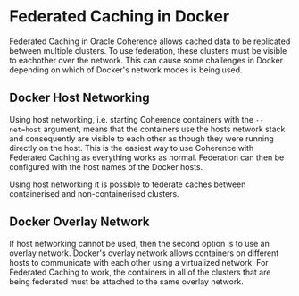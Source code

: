 # Federated Caching in Docker

Federated Caching in Oracle Coherence allows cached data to be replicated between multiple clusters. To use federation, these clusters must be visible to eachother over the network. This can cause some challenges in Docker depending on which of Docker's network modes is being used.

## Docker Host Networking
Using host networking, i.e. starting Coherence containers with the `--net=host` argument, means that the containers use the hosts network stack and consequently are visible to each other as though they were running directly on the host. This is the easiest way to use Coherence with Federated Caching as everything works as normal. Federation can then be configured with the host names of the Docker hosts. 
  
Using host networking it is possible to federate caches between containerised and non-containerised clusters.
   
## Docker Overlay Network
If host networking cannot be used, then the second option is to use an overlay network. Docker's overlay network allows containers on different hosts to communicate with each other using a virtualized network. For Federated Caching to work, the containers in all of the clusters that are being federated must be attached to the same overlay network.     
